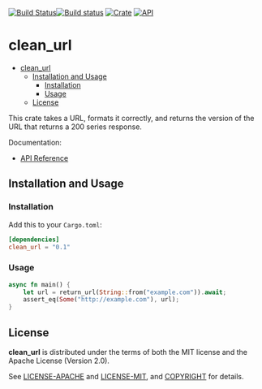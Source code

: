 [![Build Status](https://travis-ci.com/jaredforth/clean_url.svg?branch=master)](https://travis-ci.com/jaredforth/clean_url)[![Build status](https://ci.appveyor.com/api/projects/status/ijwnxxl37ivyy67f?svg=true)](https://ci.appveyor.com/project/jaredforth/clean-url)
[![Crate](https://img.shields.io/crates/v/clean_url.svg)](https://crates.io/crates/clean_url)
[![API](https://docs.rs/clean_url/badge.svg)](https://docs.rs/clean_url)

# clean_url

- [clean_url](#clean_url)
  - [Installation and Usage](#installation-and-usage)
    - [Installation](#installation)
    - [Usage](#usage)
  - [License](#license)

This crate takes a URL, formats it correctly, and returns the version of the URL that returns a 200 series response. 

Documentation:
-   [API Reference](https://docs.rs/clean_url)

## Installation and Usage

### Installation

Add this to your `Cargo.toml`:

```toml
[dependencies]
clean_url = "0.1"
```

### Usage

```rust
async fn main() {
    let url = return_url(String::from("example.com")).await;
    assert_eq(Some("http://example.com"), url);
}
```

## License

**clean_url** is distributed under the terms of both the MIT license and the
Apache License (Version 2.0).

See [LICENSE-APACHE](LICENSE-APACHE) and [LICENSE-MIT](LICENSE-MIT), and
[COPYRIGHT](COPYRIGHT) for details.
